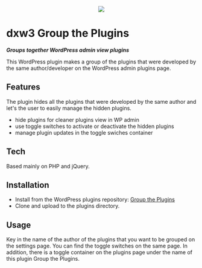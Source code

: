 <p align="center">
    <img href="https://dx-w3.com" src="https://www.dx-w3.com/wp-content/uploads/2023/11/dxw3_logo_square_250x250-150x150.png"> 
</p>

# dxw3 Group the Plugins

***Groups together WordPress admin view plugins***

This WordPress plugin makes a group of the plugins that were developed by the same author/developer on the WordPress admin plugins page.
## Features

The plugin hides all the plugins that were developed by the same author and let's the user to easily manage the hidden plugins.

- hide plugins for cleaner plugins view in WP admin
- use toggle switches to activate or deactivate the hidden plugins
- manage plugin updates in the toggle swiches container

## Tech

Based mainly on PHP and jQuery.

## Installation

- Install from the WordPress plugins repository: [Group the Plugins](https://wordpress.org/plugins/dxw3-utilities/)
- Clone and upload to the plugins directory.

## Usage

Key in the name of the author of the plugins that you want to be grouped on the settings page. You can find the toggle switches on the same page. 
In addition, there is a toggle container on the plugins page under the name of this plugin Group the Plugins. 
